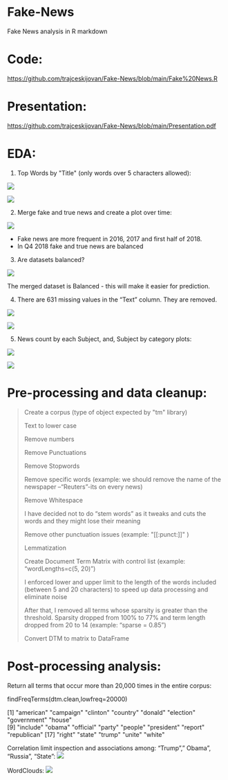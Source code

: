 # Fake-News
Fake News analysis in R markdown

# Code:
https://github.com/trajceskijovan/Fake-News/blob/main/Fake%20News.R

# Presentation:
https://github.com/trajceskijovan/Fake-News/blob/main/Presentation.pdf

# EDA:

1. Top Words by "Title" (only words over 5 characters allowed):

![](samples/1.png)

![](samples/2.png)

2. Merge fake and true news and create a plot over time:

![](samples/3.png)

- Fake news are more frequent in 2016, 2017 and first half of 2018.
- In Q4 2018 fake and true news are balanced

3. Are datasets balanced?

![](samples/4.png)

The merged dataset is Balanced - this will make it easier for prediction.

4. There are 631 missing values in the “Text” column. They are removed.

![](samples/5.png)

![](samples/6.png)

5. News count by each Subject, and, Subject by category plots:

![](samples/7.png)

![](samples/8.png)


# Pre-processing and data cleanup:

> Create a corpus (type of object expected by "tm" library)
> 
> Text to lower case
> 
> Remove numbers
> 
> Remove Punctuations
> 
> Remove Stopwords
> 
> Remove specific words (example: we should remove the name of the newspaper –“Reuters”-its on every news)
> 
> Remove Whitespace
> 
> I have decided not to do “stem words” as it tweaks and cuts the words and they might lose their meaning
> 
> Remove other punctuation issues (example: "[[:punct:]]" )
> 
> Lemmatization
> 
> Create Document Term Matrix with control list (example: “wordLengths=c(5, 20)”)
> 
> I enforced lower and upper limit to the length of the words included (between 5 and 20 characters) to speed up data processing and eliminate noise
> 
> After that, I removed all terms whose sparsity is greater than the threshold. Sparsity dropped from 100% to 77% and term length dropped from 20 to 14 (example: “sparse = 0.85”)
> 
> Convert DTM to matrix to DataFrame


# Post-processing analysis:

Return all terms that occur more than 20,000 times in the entire corpus:

findFreqTerms(dtm.clean,lowfreq=20000)

 [1] "american"   "campaign"   "clinton"    "country"    "donald"     "election"   "government" "house"     
 [9] "include"    "obama"      "official"   "party"      "people"     "president"  "report"     "republican"
[17] "right"      "state"      "trump"      "unite"      "white"     



Correlation limit inspection and associations among: “Trump”,” Obama”, “Russia”, “State”:
![](samples/9.PNG)


WordClouds:
![](samples/10.PNG)









